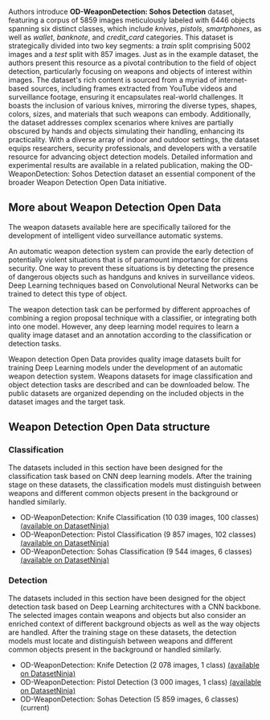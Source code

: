 Authors introduce **OD-WeaponDetection: Sohos Detection** dataset, featuring a corpus of 5859 images meticulously labeled with 6446 objects spanning six distinct classes, which include *knives*, *pistols*, *smartphones*, as well as *wallet*, *banknote*, and *credit_card* categories. This dataset is strategically divided into two key segments: a *train* split comprising 5002 images and a *test* split with 857 images. Just as in the example dataset, the authors present this resource as a pivotal contribution to the field of object detection, particularly focusing on weapons and objects of interest within images. The dataset's rich content is sourced from a myriad of internet-based sources, including frames extracted from YouTube videos and surveillance footage, ensuring it encapsulates real-world challenges. It boasts the inclusion of various knives, mirroring the diverse types, shapes, colors, sizes, and materials that such weapons can embody. Additionally, the dataset addresses complex scenarios where knives are partially obscured by hands and objects simulating their handling, enhancing its practicality. With a diverse array of indoor and outdoor settings, the dataset equips researchers, security professionals, and developers with a versatile resource for advancing object detection models. Detailed information and experimental results are available in a related publication, making the OD-WeaponDetection: Sohos Detection dataset an essential component of the broader Weapon Detection Open Data initiative.

## More about Weapon Detection Open Data

The weapon datasets available here are specifically tailored for the development of intelligent video surveillance automatic systems.

An automatic weapon detection system can provide the early detection of potentially violent situations that is of paramount importance for citizens security. One way to prevent these situations is by detecting the presence of dangerous objects such as handguns and knives in surveillance videos. Deep Learning techniques based on Convolutional Neural Networks can be trained to detect this type of object.

The weapon detection task can be performed by different approaches of combining a region proposal technique with a classifier, or integrating both into one model. However, any deep learning model requires to learn a quality image dataset and an annotation according to the classification or detection tasks.

Weapon detection Open Data provides quality image datasets built for training Deep Learning models under the development of an automatic weapon detection system. Weapons datasets for image classification and object detection tasks are described and can be downloaded below. The public datasets are organized depending on the included objects in the dataset images and the target task. 

## Weapon Detection Open Data structure

### Classification

The datasets included in this section have been designed for the classification task based on CNN deep learning models. After the training stage on these datasets, the classification models must distinguish between weapons and different common objects present in the background or handled similarly.

- OD-WeaponDetection: Knife Classification (10 039 images, 100 classes) [(available on DatasetNinja)](https://datasetninja.com/od-weapon-detection-knife-classification)
- OD-WeaponDetection: Pistol Classification (9 857 images, 102 classes) [(available on DatasetNinja)](https://datasetninja.com/od-weapon-detection-pistol-classification)
- OD-WeaponDetection: Sohas Classification (9 544 images, 6 classes) [(available on DatasetNinja)](https://datasetninja.com/od-weapon-detection-sohas-classification)

### Detection

The datasets included in this section have been designed for the object detection task based on Deep Learning architectures with a CNN backbone. The selected images contain weapons and objects but also consider an enriched context of different background objects as well as the way objects are handled. After the training stage on these datasets, the detection models must locate and distinguish between weapons and different common objects present in the background or handled similarly.

- OD-WeaponDetection: Knife Detection (2 078 images, 1 class) [(available on DatasetNinja)](https://datasetninja.com/od-weapon-detection-knife-detection)
- OD-WeaponDetection: Pistol Detection (3 000 images, 1 class) [(available on DatasetNinja)](https://datasetninja.com/od-weapon-detection-pistol-detection)
- OD-WeaponDetection: Sohas Detection (5 859 images, 6 classes) (current)